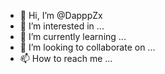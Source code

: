 - 👋 Hi, I’m @DapppZx
- 👀 I’m interested in ...
- 🌱 I’m currently learning ...
- 💞️ I’m looking to collaborate on ...
- 📫 How to reach me ...

<!---
DapppZx/DapppZx is a ✨ special ✨ repository because its `README.md` (this file) appears on your GitHub profile.
You can click the Preview link to take a look at your changes.
--->
